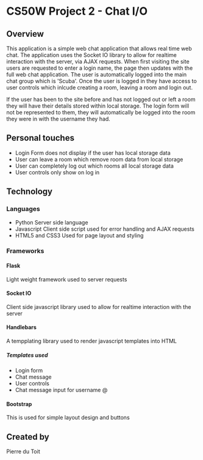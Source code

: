 # CS50W Project 2 - Chat I/O

## Overview

This application is a simple web chat application that allows real time web chat. The application uses the Socket IO library to allow for realtime
interaction with the server, via AJAX requests. When first visiting the site users are requested to enter a login name, the page then updates with
the full web chat application. The user is automatically logged into the main chat group which is 'Scuba'. Once the user is logged in they have access
to user controls which inlcude creating a room, leaving a room and login out.

If the user has been to the site before and has not logged out or left a room they will have their details stored within local storage. The login form
will not be represented to them, they will automatically be logged into the room they were in with the username they had.

## Personal touches

- Login Form does not display if the user has local storage data
- User can leave a room which remove room data from local storage
- User can completely log out which rooms all local storage data
- User controls only show on log in

## Technology

### Languages

- Python
Server side language
- Javascript
Client side script used for error handling and AJAX requests
- HTML5 and CSS3
Used for page layout and styling

### Frameworks

#### Flask

Light weight framework used to server requests

#### Socket IO

Client side javascript library used to allow for realtime interaction with the server

#### Handlebars

A tempplating library used to render javascript templates into HTML

##### Templates used

- Login form
- Chat message
- User controls
- Chat message input for username @

#### Bootstrap

This is used for simple layout design and buttons


## Created by

Pierre du Toit 



